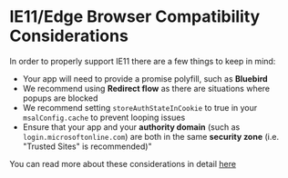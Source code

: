 # IE11/Edge Browser Compatibility Considerations

In order to properly support IE11 there are a few things to keep in mind:

- Your app will need to provide a promise polyfill, such as **Bluebird**
- We recommend using **Redirect flow** as there are situations where popups are blocked
- We recommend setting `storeAuthStateInCookie` to true in your `msalConfig.cache` to prevent looping issues
- Ensure that your app and your **authority domain** (such as `login.microsoftonline.com`) are both in the same **security zone** (i.e. "Trusted Sites" is recommended)"

You can read more about these considerations in detail [here](https://github.com/AzureAD/microsoft-authentication-library-for-js/wiki/Known-issues-on-IE-and-Edge-Browser)
